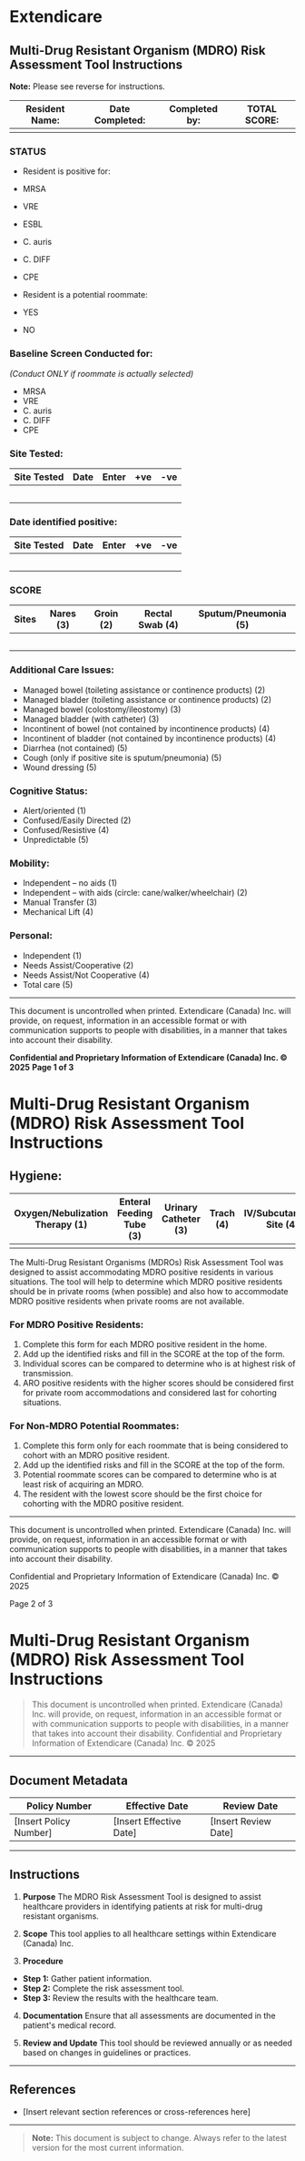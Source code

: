 # Extendicare
## Multi-Drug Resistant Organism (MDRO) Risk Assessment Tool Instructions

**Note:** Please see reverse for instructions.

| Resident Name: | Date Completed: | Completed by: | TOTAL SCORE: |
|----------------|------------------|----------------|---------------|
|                |                  |                |               |

### STATUS
- Resident is positive for:
- MRSA
- VRE
- ESBL
- C. auris
- C. DIFF
- CPE

- Resident is a potential roommate:
- YES
- NO

### Baseline Screen Conducted for:
*(Conduct ONLY if roommate is actually selected)*
- MRSA
- VRE
- C. auris
- C. DIFF
- CPE

### Site Tested:
| Site Tested | Date | Enter | +ve | -ve |
|-------------|------|-------|-----|-----|
|             |      |       |     |     |
|             |      |       |     |     |
|             |      |       |     |     |
|             |      |       |     |     |
|             |      |       |     |     |

### Date identified positive:
| Site Tested | Date | Enter | +ve | -ve |
|-------------|------|-------|-----|-----|
|             |      |       |     |     |
|             |      |       |     |     |
|             |      |       |     |     |
|             |      |       |     |     |
|             |      |       |     |     |

### SCORE
| Sites | Nares (3) | Groin (2) | Rectal Swab (4) | Sputum/Pneumonia (5) |
|-------|-----------|-----------|------------------|-----------------------|
|       |           |           |                  |                       |
|       |           |           |                  |                       |
|       |           |           |                  |                       |
|       |           |           |                  |                       |
|       |           |           |                  |                       |

### Additional Care Issues:
- Managed bowel (toileting assistance or continence products) (2)
- Managed bladder (toileting assistance or continence products) (2)
- Managed bowel (colostomy/ileostomy) (3)
- Managed bladder (with catheter) (3)
- Incontinent of bowel (not contained by incontinence products) (4)
- Incontinent of bladder (not contained by incontinence products) (4)
- Diarrhea (not contained) (5)
- Cough (only if positive site is sputum/pneumonia) (5)
- Wound dressing (5)

### Cognitive Status:
- Alert/oriented (1)
- Confused/Easily Directed (2)
- Confused/Resistive (4)
- Unpredictable (5)

### Mobility:
- Independent – no aids (1)
- Independent – with aids (circle: cane/walker/wheelchair) (2)
- Manual Transfer (3)
- Mechanical Lift (4)

### Personal:
- Independent (1)
- Needs Assist/Cooperative (2)
- Needs Assist/Not Cooperative (4)
- Total care (5)

----

This document is uncontrolled when printed. Extendicare (Canada) Inc. will provide, on request, information in an accessible format or with communication supports to people with disabilities, in a manner that takes into account their disability.

**Confidential and Proprietary Information of Extendicare (Canada) Inc. © 2025**
**Page 1 of 3**

# Multi-Drug Resistant Organism (MDRO) Risk Assessment Tool Instructions

## Hygiene:
| Oxygen/Nebulization Therapy (1) | Enteral Feeding Tube (3) | Urinary Catheter (3) | Trach (4) | IV/Subcutaneous Site (4) | Ventilator (5) | Wound Dressings (5) | Other: |
|----------------------------------|--------------------------|-----------------------|-----------|--------------------------|----------------|---------------------|--------|
|                                  |                          |                       |           |                          |                |                     |        |

The Multi-Drug Resistant Organisms (MDROs) Risk Assessment Tool was designed to assist accommodating MDRO positive residents in various situations. The tool will help to determine which MDRO positive residents should be in private rooms (when possible) and also how to accommodate MDRO positive residents when private rooms are not available.

### For MDRO Positive Residents:
1. Complete this form for each MDRO positive resident in the home.
2. Add up the identified risks and fill in the SCORE at the top of the form.
3. Individual scores can be compared to determine who is at highest risk of transmission.
4. ARO positive residents with the higher scores should be considered first for private room accommodations and considered last for cohorting situations.

### For Non-MDRO Potential Roommates:
1. Complete this form only for each roommate that is being considered to cohort with an MDRO positive resident.
2. Add up the identified risks and fill in the SCORE at the top of the form.
3. Potential roommate scores can be compared to determine who is at least risk of acquiring an MDRO.
4. The resident with the lowest score should be the first choice for cohorting with the MDRO positive resident.

----

This document is uncontrolled when printed. Extendicare (Canada) Inc. will provide, on request, information in an accessible format or with communication supports to people with disabilities, in a manner that takes into account their disability.

Confidential and Proprietary Information of Extendicare (Canada) Inc. © 2025

Page 2 of 3

# Multi-Drug Resistant Organism (MDRO) Risk Assessment Tool Instructions

> This document is uncontrolled when printed.
> Extendicare (Canada) Inc. will provide, on request, information in an accessible format or with communication supports to people with disabilities, in a manner that takes into account their disability.
> Confidential and Proprietary Information of Extendicare (Canada) Inc. © 2025

----

## Document Metadata

| **Policy Number** | **Effective Date** | **Review Date** |
|-------------------|--------------------|------------------|
| [Insert Policy Number] | [Insert Effective Date] | [Insert Review Date] |

----

## Instructions

1. **Purpose**
The MDRO Risk Assessment Tool is designed to assist healthcare providers in identifying patients at risk for multi-drug resistant organisms.

2. **Scope**
This tool applies to all healthcare settings within Extendicare (Canada) Inc.

3. **Procedure**
- **Step 1:** Gather patient information.
- **Step 2:** Complete the risk assessment tool.
- **Step 3:** Review the results with the healthcare team.

4. **Documentation**
Ensure that all assessments are documented in the patient's medical record.

5. **Review and Update**
This tool should be reviewed annually or as needed based on changes in guidelines or practices.

----

## References

- [Insert relevant section references or cross-references here]

----

> **Note:** This document is subject to change. Always refer to the latest version for the most current information.